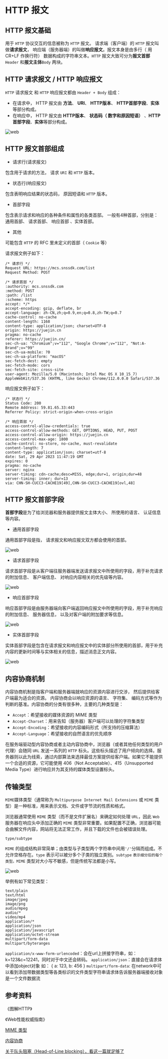 # HTTP 报文

## HTTP 报文基础

用于 `HTTP` 协议交互的信息被称为 `HTTP` 报文。 请求端（客户端）的 `HTTP` 报文叫做**请求报文**， 响应端（服务器端）的叫做**响应报文**。报文本身是由多行（ 用 CR+LF 作换行符） 数据构成的字符串文本。`HTTP` 报文大致可分为**报文首部**`Header` 和**报文主体**`Body` 两块。

## HTTP 请求报文 / HTTP 响应报文

`HTTP` 请求报文 和 `HTTP` 响应报文都由 `Header + Body` 组成：

- 在请求中， HTTP 报文由 **方法**、 **URI**、 **HTTP版本**、 **HTTP首部字段**、**实体**等部分构成。
- 在响应中， HTTP 报文由 **HTTP版本**、 **状态码（ 数字和原因短语）** 、**HTTP首部字段**、**实体**等部分构成。

![web](./assets/http4.png)

## HTTP 报文首部组成

- 请求行(请求报文)

包含用于请求的方法， 请求 `URI` 和 `HTTP` 版本。

- 状态行(响应报文)

包含表明响应结果的状态码， 原因短语和 `HTTP` 版本。

- 首部字段

包含表示请求和响应的各种条件和属性的各类首部。
一般有4种首部，分别是： 通用首部、 请求首部、 响应首部 、实体首部。

- 其他

可能包含 `HTTP` 的 RFC 里未定义的首部（ `Cookie` 等）

请求报文例子如下：

```
/* 请求行 */
Request URL: https://mcs.snssdk.com/list
Request Method: POST

/* 请求首部 */
:authority: mcs.snssdk.com
:method: POST
:path: /list
:scheme: https
accept: */*
accept-encoding: gzip, deflate, br
accept-language: zh-CN,zh;q=0.9,en;q=0.8,zh-TW;q=0.7
cache-control: no-cache
content-length: 1168
content-type: application/json; charset=UTF-8
origin: https://juejin.cn
pragma: no-cache
referer: https://juejin.cn/
sec-ch-ua: "Chromium";v="112", "Google Chrome";v="112", "Not:A-Brand";v="99"
sec-ch-ua-mobile: ?0
sec-ch-ua-platform: "macOS"
sec-fetch-dest: empty
sec-fetch-mode: cors
sec-fetch-site: cross-site
user-agent: Mozilla/5.0 (Macintosh; Intel Mac OS X 10_15_7) AppleWebKit/537.36 (KHTML, like Gecko) Chrome/112.0.0.0 Safari/537.36
```

响应报文例子如下：

```
/* 状态行 */
Status Code: 200 
Remote Address: 59.81.65.33:443
Referrer Policy: strict-origin-when-cross-origin

/* 响应首部 */
access-control-allow-credentials: true
access-control-allow-methods: GET, OPTIONS, HEAD, PUT, POST
access-control-allow-origin: https://juejin.cn
access-control-max-age: 1800
cache-control: no-store, no-cache, must-revalidate
content-length: 7
content-type: application/json; charset=utf-8
date: Sat, 29 Apr 2023 11:47:19 GMT
expires: 0
pragma: no-cache
server: nginx
server-timing: cdn-cache;desc=MISS, edge;dur=1, origin;dur=48
server-timing: inner; dur=13
via: CHN-SH-CUCC3-CACHE19[49],CHN-SH-CUCC3-CACHE19[ovl,48]
```

## HTTP 报文首部字段

**首部字段**是为了给浏览器和服务器提供报文主体大小、 所使用的语言、 认证信息等内容。

- 通用首部字段

通用首部字段是指， 请求报文和响应报文双方都会使用的首部。

![web](./assets/http1.png)

- 请求首部字段

请求首部字段是从客户端往服务器端发送请求报文中所使用的字段，用于补充请求的附加信息、 客户端信息、 对响应内容相关的优先级等内容。

![web](./assets/http2.png)

- 响应首部字段

响应首部字段是由服务器端向客户端返回响应报文中所使用的字段，用于补充响应的附加信息、 服务器信息， 以及对客户端的附加要求等信息。

![web](./assets/http6.png)

- 实体首部字段

实体首部字段是包含在请求报文和响应报文中的实体部分所使用的首部，用于补充内容的更新时间等与实体相关的信息，描述消息正文内容。

![web](./assets/http3.png)

## 内容协商机制

内容协商机制是指客户端和服务器端就响应的资源内容进行交涉， 然后提供给客户端最为适合的资源。 内容协商会以响应资源的语言、 字符集、 编码方式等作为判断的基准。内容协商的分类有很多种，主要的几种类型是：

- `Accept`：希望接收的媒体资源的 MIME 类型
- `Accept-Charset`：用来告知（服务器）客户端可以处理的字符集类型
- `Accept-Encoding`：希望接收的内容编码形式（所支持的压缩算法）
- `Accept-Language`：希望接收的自然语言的优先顺序

在服务端驱动型内容协商或者主动内容协商中，浏览器（或者其他任何类型的用户代理）会随同 `URL` 发送一系列的 `HTTP` 标头。这些标头描述了用户倾向的选择。服务器则以此为线索，通过内部算法来选择最佳方案提供给客户端。如果它不能提供一个合适的资源，它可能使用 406（Not Acceptable）、415（Unsupported Media Type）进行响应并为其支持的媒体类型设置标头。

## 传输类型

`MIME`媒体类型（通常称为 `Multipurpose Internet Mail Extensions` 或 `MIME` 类型）是一种标准，用来表示文档、文件或字节流的性质和格式。

浏览器通常使用 `MIME` 类型（而不是文件扩展名）来确定如何处理 `URL`，因此 `Web` 服务器在响应头中添加正确的 `MIME` 类型非常重要。如果配置不正确，浏览器可能会曲解文件内容，网站将无法正常工作，并且下载的文件也会被错误处理。

```
type/subtype
```

`MIME` 的组成结构非常简单；由类型与子类型两个字符串中间用`'/'`分隔而组成。不允许空格存在。`type` 表示可以被分多个子类的独立类别。`subtype` `表示细分后的每个类型。MIME` 类型对大小写不敏感，但是传统写法都是小写。

![web](./assets/http8.png)

举例有如下常见类型：

```
text/plain
text/html
image/jpeg
image/png
audio/mpeg
audio/*
video/mp4
application/*
application/json
application/javascript
application/octet-stream
multipart/form-data
multipart/byteranges
```

`application/x-www-form-urlencoded`：会在url上拼接字符串，如：k=123&c=12241，同时对于中文还会转码。
`application/json`：直接会在请求体中添加object对象 如： { a: 123, b: 456 }
`multipart/form-data`: 在network中可以看到添加带数据类型等各类标识的文件类型字符串请求体告诉服务器端接收对象是一个文件数据流

## 参考资料

《图解HTTP》

《Web性能权威指南》

[MIME 类型](https://developer.mozilla.org/zh-CN/docs/Web/HTTP/Basics_of_HTTP/MIME_Types)

[内容协商](https://developer.mozilla.org/zh-CN/docs/Web/HTTP/Content_negotiation)

[关于队头阻塞（Head-of-Line blocking），看这一篇就足够了](https://zhuanlan.zhihu.com/p/330300133)